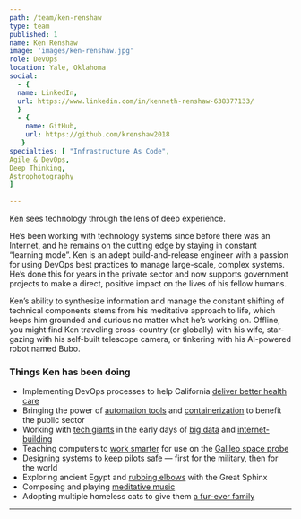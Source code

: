 ```yaml
---
path: /team/ken-renshaw
type: team
published: 1
name: Ken Renshaw
image: 'images/ken-renshaw.jpg'
role: DevOps
location: Yale, Oklahoma
social: 
  - {
  name: LinkedIn,
  url: https://www.linkedin.com/in/kenneth-renshaw-638377133/
  }
  - {
    name: GitHub,
    url: https://github.com/krenshaw2018
   }
specialties: [ "Infrastructure As Code",
Agile & DevOps,
Deep Thinking,
Astrophotography
]
  
---
```


Ken sees technology through the lens of deep experience.

He’s been working with technology systems since before there was an Internet, and he remains on the cutting edge by staying in constant “learning mode”. Ken is an adept build-and-release engineer with a passion for using DevOps best practices to manage large-scale, complex systems. He’s done this for years in the private sector and now supports government projects to make a direct, positive impact on the lives of his fellow humans.

Ken’s ability to synthesize information and manage the constant shifting of technical components stems from his meditative approach to life, which keeps him grounded and curious no matter what he’s working on. Offline, you might find Ken traveling cross-country (or globally) with his wife, star-gazing with his self-built telescope camera, or tinkering with his AI-powered robot named Bubo.




### Things Ken has been doing
* Implementing DevOps processes to help California [deliver better health care](https://www.dhcs.ca.gov/Pages/AboutUs.aspx)
* Bringing the power of [automation tools](https://jenkins.io/) and [containerization](https://kubernetes.io/) to benefit the public sector
* Working with [tech giants](https://en.wikipedia.org/wiki/Sun_Microsystems) in the early days of [big data](https://www.oracle.com/index.html) and [internet-building](https://www.yahoo.com/)
* Teaching computers to [work smarter](https://ntrs.nasa.gov/search.jsp?R=19790070378) for use on the [Galileo space probe](https://www.jpl.nasa.gov/news/fact_sheets/galileo.pdf)
* Designing systems to [keep pilots safe](https://www.faa.gov/documentLibrary/media/Advisory_Circular/TCAS%20II%20V7.1%20Intro%20booklet.pdf) — first for the military, then for the world
* Exploring ancient Egypt and [rubbing elbows](https://drive.google.com/file/d/14SeI-JZmT9PUbvoaWNc-adTj_PuShEQw/view?usp=sharing) with the Great Sphinx
* Composing and playing [meditative music](https://www.youtube.com/watch?v=eB6rm6APZBE)
* Adopting multiple homeless cats to give them [a fur-ever family](https://drive.google.com/file/d/1aiZMQAfDEkgdSoBlaBgnTjQ9ieRwu89w/view?usp=sharing)


-------------------------------
